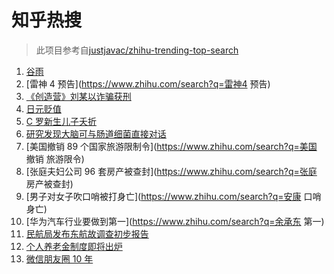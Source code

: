 # 知乎热搜

> 此项目参考自[justjavac/zhihu-trending-top-search](https://github.com/justjavac/zhihu-trending-top-search/blob/main/utils.ts)

<!-- BEGIN -->
  <!-- 最后更新时间:Wed Apr 20 2022 13:31:24 GMT+0000 (Coordinated Universal Time) -->
  1. [谷雨](https://www.zhihu.com/search?q=谷雨)
1. [雷神 4 预告](https://www.zhihu.com/search?q=雷神4 预告)
1. [《创造营》刘某以诈骗获刑](https://www.zhihu.com/search?q=刘丞以诈骗)
1. [日元贬值](https://www.zhihu.com/search?q=日元贬值)
1. [C 罗新生儿子夭折](https://www.zhihu.com/search?q=C罗儿子夭折)
1. [研究发现大脑可与肠道细菌直接对话](https://www.zhihu.com/search?q=大脑可与肠道细菌直接对话)
1. [美国撤销 89 个国家旅游限制令](https://www.zhihu.com/search?q=美国 撤销 旅游限令)
1. [张庭夫妇公司 96 套房产被查封](https://www.zhihu.com/search?q=张庭 房产被查封)
1. [男子对女子吹口哨被打身亡](https://www.zhihu.com/search?q=安康 口哨 身亡)
1. [华为汽车行业要做到第一](https://www.zhihu.com/search?q=余承东 第一)
1. [民航局发布东航故调查初步报告](https://www.zhihu.com/search?q=东航事故报告)
1. [个人养老金制度即将出炉](https://www.zhihu.com/search?q=个人养老金制度)
1. [微信朋友圈 10 年](https://www.zhihu.com/search?q=朋友圈)
  <!-- END -->